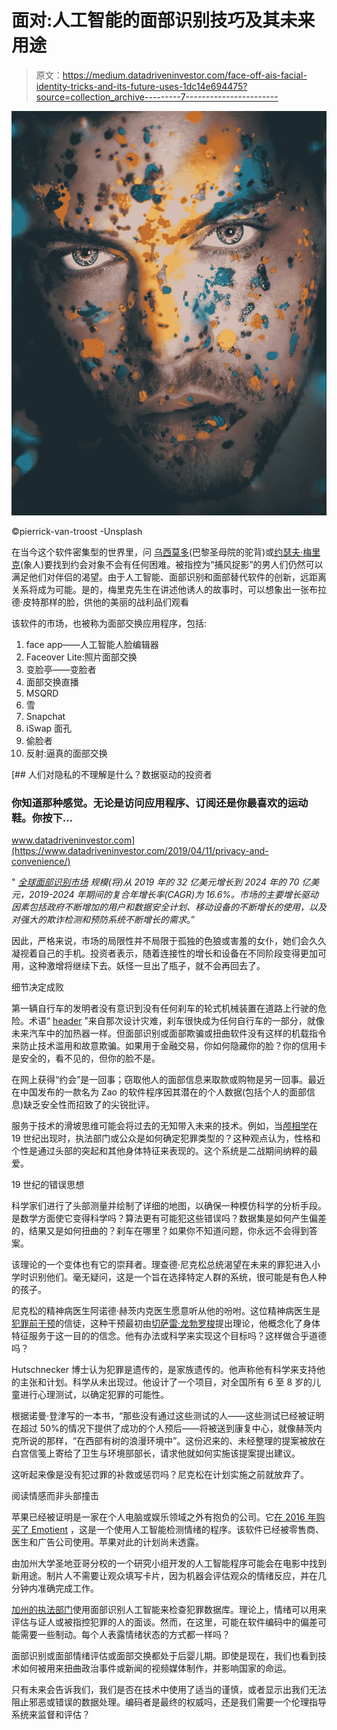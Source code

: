# 面对:人工智能的面部识别技巧及其未来用途

> 原文：<https://medium.datadriveninvestor.com/face-off-ais-facial-identity-tricks-and-its-future-uses-1dc14e694475?source=collection_archive---------7----------------------->

![](img/c710993f1bf91c7505041707fcace48d.png)

©pierrick-van-troost -Unsplash

在当今这个软件密集型的世界里，问 [乌西莫多](https://en.wikipedia.org/wiki/The_Hunchback_of_Notre-Dame)(巴黎圣母院的驼背)或[约瑟夫·梅里克](https://en.wikipedia.org/wiki/Joseph_Merrick)(象人)要找到约会对象不会有任何困难。被指控为“捕风捉影”的男人们仍然可以满足他们对伴侣的渴望。由于人工智能、面部识别和面部替代软件的创新，远距离关系将成为可能。是的，梅里克先生在讲述他诱人的故事时，可以想象出一张布拉德·皮特那样的脸，供他的美丽的战利品们观看

该软件的市场，也被称为面部交换应用程序，包括:

1.  face app——人工智能人脸编辑器
2.  Faceover Lite:照片面部交换
3.  变脸亭——变脸者
4.  面部交换直播
5.  MSQRD
6.  雪
7.  Snapchat
8.  iSwap 面孔
9.  偷脸者
10.  反射:逼真的面部交换

[](https://www.datadriveninvestor.com/2019/04/11/privacy-and-convenience/) [## 人们对隐私的不理解是什么？数据驱动的投资者

### 你知道那种感觉。无论是访问应用程序、订阅还是你最喜欢的运动鞋。你按下…

www.datadriveninvestor.com](https://www.datadriveninvestor.com/2019/04/11/privacy-and-convenience/) 

" [*全球面部识别市场*](https://www.marketsandmarkets.com/Market-Reports/facial-recognition-market-995.html) *规模(将)从 2019 年的 32 亿美元增长到 2024 年的 70 亿美元，2019-2024 年期间的复合年增长率(CAGR)为 16.6%。市场的主要增长驱动因素包括政府不断增加的用户和数据安全计划、移动设备的不断增长的使用，以及对强大的欺诈检测和预防系统不断增长的需求*。”

因此，严格来说，市场的局限性并不局限于孤独的色狼或害羞的女仆，她们会久久凝视着自己的手机。投资者表示，随着连接性的增长和设备在不同阶段变得更加可用，这种激增将继续下去。妖怪一旦出了瓶子，就不会再回去了。

细节决定成败

第一辆自行车的发明者没有意识到没有任何刹车的轮式机械装置在道路上行驶的危险。术语“ [header](https://www.brown.edu/Departments/Joukowsky_Institute/courses/13things/7083.html) ”来自那次设计灾难，刹车很快成为任何自行车的一部分，就像未来汽车中的加热器一样。但面部识别或面部欺骗或扭曲软件没有这样的机载指令来防止技术滥用和故意欺骗。如果用于金融交易，你如何隐藏你的脸？你的信用卡是安全的，看不见的，但你的脸不是。

在网上获得“约会”是一回事；窃取他人的面部信息来取款或购物是另一回事。最近在中国发布的一款名为 Zao 的软件程序因其潜在的个人数据(包括个人的面部信息)缺乏安全性而招致了的尖锐批评。

服务于技术的滑坡思维可能会将过去的无知带入未来的技术。例如，当[颅相学](https://en.wikipedia.org/wiki/Phrenology)在 19 世纪出现时，执法部门或公众是如何确定犯罪类型的？这种观点认为，性格和个性是通过头部的突起和其他身体特征来表现的。这个系统是二战期间纳粹的最爱。

19 世纪的错误思想

科学家们进行了头部测量并绘制了详细的地图，以确保一种模仿科学的分析手段。是数学方面使它变得科学吗？算法更有可能犯这些错误吗？数据集是如何产生偏差的，结果又是如何扭曲的？刹车在哪里？如果你不知道问题，你永远不会得到答案。

该理论的一个变体也有它的崇拜者。理查德·尼克松总统渴望在未来的罪犯进入小学时识别他们。毫无疑问，这是一个旨在选择特定人群的系统，很可能是有色人种的孩子。

尼克松的精神病医生阿诺德·赫茨内克医生愿意听从他的吩咐。这位精神病医生是[犯罪前干预](https://en.wikipedia.org/wiki/Pre-crime)的信徒，这种干预最初由[切萨雷·龙勃罗梭](https://en.wikipedia.org/wiki/Cesare_Lombroso)提出理论，他概念化了身体特征服务于这一目的的信念。他有办法或科学来实现这个目标吗？这样做合乎道德吗？

Hutschnecker 博士认为犯罪是遗传的，是家族遗传的。他声称他有科学来支持他的主张和计划。科学从未出现过。他设计了一个项目，对全国所有 6 至 8 岁的儿童进行心理测试，以确定犯罪的可能性。

根据诺曼·登津写的一本书，“那些没有通过这些测试的人——这些测试已经被证明在超过 50%的情况下提供了成功的个人预后——将被送到康复中心，就像赫茨内克所说的那样，“在西部有树的浪漫环境中”。这份迟来的、未经整理的提案被放在白宫信笺上寄给了卫生与环境部部长，请求他就如何实施该提案提出建议。

这听起来像是没有犯过罪的补救或惩罚吗？尼克松在计划实施之前就放弃了。

阅读情感而非头部撞击

苹果已经被证明是一家在个人电脑或娱乐领域之外有抱负的公司。它[在 2016 年购买了 Emotient](https://fortune.com/2016/01/07/apple-emotient-acquisition/) ，这是一个使用人工智能检测情绪的程序。该软件已经被零售商、医生和广告公司使用。苹果对此的计划尚未透露。

由加州大学圣地亚哥分校的一个研究小组开发的人工智能程序可能会在电影中找到新用途。制片人不需要让观众填写卡片，因为机器会评估观众的情绪反应，并在几分钟内准确完成工作。

[加州的执法部门](https://www.npr.org/2019/07/10/740480966/the-debate-over-facial-recognition-technologys-role-in-law-enforcement)使用面部识别人工智能来检查犯罪数据库。理论上，情绪可以用来评估与证人或被指控犯罪的人的面谈。然而，在这里，可能在软件编码中的偏差可能需要一些制动。每个人表露情绪状态的方式都一样吗？

面部识别或面部情绪评估或面部交换都处于后婴儿期。即使是现在，我们也看到技术如何被用来扭曲政治事件或新闻的视频媒体制作，并影响国家的命运。

只有未来会告诉我们，我们是否在技术中使用了适当的谨慎，或者显示出我们无法阻止邪恶或错误的数据处理。编码者是最终的权威吗，还是我们需要一个伦理指导系统来监督和评估？